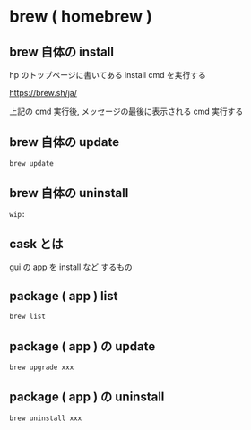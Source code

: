 
# brew ( homebrew )


## brew 自体の install

hp のトップページに書いてある install cmd を実行する

https://brew.sh/ja/


上記の cmd 実行後, メッセージの最後に表示される cmd 実行する


## brew 自体の update

```
brew update
```


## brew 自体の uninstall

```
wip:
```


## cask とは

gui の app を install など するもの


## package ( app ) list

```
brew list
```


## package ( app ) の update

```
brew upgrade xxx
```


## package ( app ) の uninstall

```
brew uninstall xxx
```


